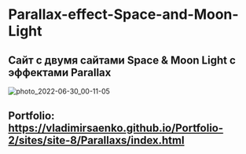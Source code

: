 # Parallax-effect-Space-and-Moon-Light

## Сайт с двумя сайтами Space & Moon Light с эффектами Parallax

![photo_2022-06-30_00-11-05](https://user-images.githubusercontent.com/56477695/176648472-69af3821-d20e-4741-ac23-279af00b8164.jpg)

## Portfolio: https://vladimirsaenko.github.io/Portfolio-2/sites/site-8/Parallaxs/index.html
